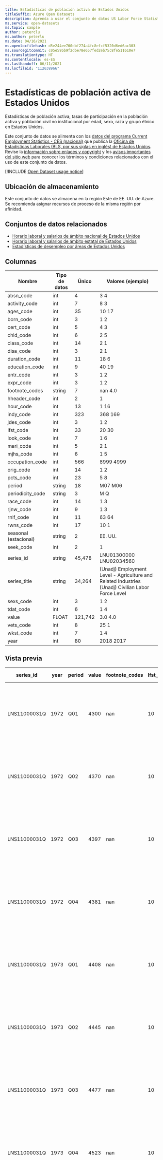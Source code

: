 ```yaml
---
title: Estadísticas de población activa de Estados Unidos
titleSuffix: Azure Open Datasets
description: Aprenda a usar el conjunto de datos US Labor Force Statistics en Azure Open Datasets.
ms.service: open-datasets
ms.topic: sample
author: peterclu
ms.author: peterlu
ms.date: 04/16/2021
ms.openlocfilehash: d5e244ee760dbf274a4fc8efcf5320d6ed6ac303
ms.sourcegitcommit: c05e595b9f2dbe78e657fed2eb75c8fe511610e7
ms.translationtype: HT
ms.contentlocale: es-ES
ms.lasthandoff: 06/11/2021
ms.locfileid: "112038966"
---
```

# <a name="us-labor-force-statistics"></a>Estadísticas de población activa de Estados Unidos

Estadísticas de población activa, tasas de participación en la población activa y población civil no institucional por edad, sexo, raza y grupo étnico en Estados Unidos.

Este conjunto de datos se alimenta con los [datos del programa Current Employment Statistics - CES (nacional)](https://www.bls.gov/ces/) que publica la [Oficina de Estadísticas Laborales (BLS, por sus siglas en inglés) de Estados Unidos](https://www.bls.gov/). Revise la [información sobre enlaces y copyright](https://www.bls.gov/bls/linksite.htm) y los [avisos importantes del sitio web](https://www.bls.gov/bls/website-policies.htm) para conocer los términos y condiciones relacionados con el uso de este conjunto de datos.

[!INCLUDE [Open Dataset usage notice](../../includes/open-datasets-usage-note.md)]

## <a name="storage-location"></a>Ubicación de almacenamiento

Este conjunto de datos se almacena en la región Este de EE. UU. de Azure. Se recomienda asignar recursos de proceso de la misma región por afinidad.

## <a name="related-datasets"></a>Conjuntos de datos relacionados

- [Horario laboral y salarios de ámbito nacional de Estados Unidos](dataset-us-national-employment-earnings.md)
- [Horario laboral y salarios de ámbito estatal de Estados Unidos](dataset-us-state-employment-earnings.md)
- [Estadísticas de desempleo por áreas de Estados Unidos](dataset-us-local-unemployment.md)

## <a name="columns"></a>Columnas

| Nombre | Tipo de datos | Único | Valores (ejemplo) |
|-|-|-|-|
| absn_code | int | 4 | 3 4 |
| activity_code | int | 7 | 8 3 |
| ages_code | int | 35 | 10 17 |
| born_code | int | 3 | 1 2 |
| cert_code | int | 5 | 4 3 |
| chld_code | int | 6 | 2 5 |
| class_code | int | 14 | 2 1 |
| disa_code | int | 3 | 2 1 |
| duration_code | int | 11 | 18 6 |
| education_code | int | 9 | 40 19 |
| entr_code | int | 3 | 1 2 |
| expr_code | int | 3 | 1 2 |
| footnote_codes | string | 7 | nan 4.0 |
| hheader_code | int | 2 | 1 |
| hour_code | int | 13 | 1 16 |
| indy_code | int | 323 | 368 169 |
| jdes_code | int | 3 | 1 2 |
| lfst_code | int | 33 | 20 30 |
| look_code | int | 7 | 1 6 |
| mari_code | int | 5 | 2 1 |
| mjhs_code | int | 6 | 1 5 |
| occupation_code | int | 566 | 8999 4999 |
| orig_code | int | 14 | 1 2 |
| pcts_code | int | 23 | 5 8 |
| period | string | 18 | M07 M06 |
| periodicity_code | string | 3 | M Q |
| race_code | int | 14 | 1 3 |
| rjnw_code | int | 9 | 1 3 |
| rnlf_code | int | 11 | 63 64 |
| rwns_code | int | 17 | 10 1 |
| seasonal (estacional) | string | 2 | EE. UU. |
| seek_code | int | 2 | 1 |
| series_id | string | 45,478 | LNU01300000 LNU02034560 |
| series_title | string | 34,264 | (Unadj) Employment Level - Agriculture and Related Industries (Unadj) Civilian Labor Force Level |
| sexs_code | int | 3 | 1 2 |
| tdat_code | int | 6 | 1 4 |
| value | FLOAT | 121,742 | 3.0 4.0 |
| vets_code | int | 8 | 25 1 |
| wkst_code | int | 7 | 1 4 |
| year | int | 80 | 2018 2017 |

## <a name="preview"></a>Vista previa

| series_id | year | period | value | footnote_codes | lfst_code | periodicity_code | series_title | absn_code | activity_code | ages_code | cert_code | class_code | duration_code | education_code | entr_code | expr_code | hheader_code | hour_code | indy_code | jdes_code | look_code | mari_code | mjhs_code | occupation_code | orig_code | pcts_code | race_code | rjnw_code | rnlf_code | rwns_code | seek_code | sexs_code | tdat_code | vets_code | wkst_code | born_code | chld_code | disa_code | seasonal (estacional) |
|-|-|-|-|-|-|-|-|-|-|-|-|-|-|-|-|-|-|-|-|-|-|-|-|-|-|-|-|-|-|-|-|-|-|-|-|-|-|-|-|
| LNS11000031Q | 1972 | Q01 | 4300 | nan | 10 | Q | (Seas) Civilian Labor Force Level - 20 yrs. & over, Black or African American Men | 0 | 0 | 17 | 0 | 0 | 0 | 0 | 0 | 0 | 0 | 0 | 0 | 0 | 0 | 0 | 0 | 0 | 0 | 0 | 3 | 0 | 0 | 0 | 0 | 1 | 0 | 0 | 0 | 0 | 0 | 0 | S |
| LNS11000031Q | 1972 | Q02 | 4370 | nan | 10 | Q | (Seas) Civilian Labor Force Level - 20 yrs. & over, Black or African American Men | 0 | 0 | 17 | 0 | 0 | 0 | 0 | 0 | 0 | 0 | 0 | 0 | 0 | 0 | 0 | 0 | 0 | 0 | 0 | 3 | 0 | 0 | 0 | 0 | 1 | 0 | 0 | 0 | 0 | 0 | 0 | S |
| LNS11000031Q | 1972 | Q03 | 4397 | nan | 10 | Q | (Seas) Civilian Labor Force Level - 20 yrs. & over, Black or African American Men | 0 | 0 | 17 | 0 | 0 | 0 | 0 | 0 | 0 | 0 | 0 | 0 | 0 | 0 | 0 | 0 | 0 | 0 | 0 | 3 | 0 | 0 | 0 | 0 | 1 | 0 | 0 | 0 | 0 | 0 | 0 | S |
| LNS11000031Q | 1972 | Q04 | 4381 | nan | 10 | Q | (Seas) Civilian Labor Force Level - 20 yrs. & over, Black or African American Men | 0 | 0 | 17 | 0 | 0 | 0 | 0 | 0 | 0 | 0 | 0 | 0 | 0 | 0 | 0 | 0 | 0 | 0 | 0 | 3 | 0 | 0 | 0 | 0 | 1 | 0 | 0 | 0 | 0 | 0 | 0 | S |
| LNS11000031Q | 1973 | Q01 | 4408 | nan | 10 | Q | (Seas) Civilian Labor Force Level - 20 yrs. & over, Black or African American Men | 0 | 0 | 17 | 0 | 0 | 0 | 0 | 0 | 0 | 0 | 0 | 0 | 0 | 0 | 0 | 0 | 0 | 0 | 0 | 3 | 0 | 0 | 0 | 0 | 1 | 0 | 0 | 0 | 0 | 0 | 0 | S |
| LNS11000031Q | 1973 | Q02 | 4445 | nan | 10 | Q | (Seas) Civilian Labor Force Level - 20 yrs. & over, Black or African American Men | 0 | 0 | 17 | 0 | 0 | 0 | 0 | 0 | 0 | 0 | 0 | 0 | 0 | 0 | 0 | 0 | 0 | 0 | 0 | 3 | 0 | 0 | 0 | 0 | 1 | 0 | 0 | 0 | 0 | 0 | 0 | S |
| LNS11000031Q | 1973 | Q03 | 4477 | nan | 10 | Q | (Seas) Civilian Labor Force Level - 20 yrs. & over, Black or African American Men | 0 | 0 | 17 | 0 | 0 | 0 | 0 | 0 | 0 | 0 | 0 | 0 | 0 | 0 | 0 | 0 | 0 | 0 | 0 | 3 | 0 | 0 | 0 | 0 | 1 | 0 | 0 | 0 | 0 | 0 | 0 | S |
| LNS11000031Q | 1973 | Q04 | 4523 | nan | 10 | Q | (Seas) Civilian Labor Force Level - 20 yrs. & over, Black or African American Men | 0 | 0 | 17 | 0 | 0 | 0 | 0 | 0 | 0 | 0 | 0 | 0 | 0 | 0 | 0 | 0 | 0 | 0 | 0 | 3 | 0 | 0 | 0 | 0 | 1 | 0 | 0 | 0 | 0 | 0 | 0 | S |
| LNS11000031Q | 1974 | Q01 | 4574 | nan | 10 | Q | (Seas) Civilian Labor Force Level - 20 yrs. & over, Black or African American Men | 0 | 0 | 17 | 0 | 0 | 0 | 0 | 0 | 0 | 0 | 0 | 0 | 0 | 0 | 0 | 0 | 0 | 0 | 0 | 3 | 0 | 0 | 0 | 0 | 1 | 0 | 0 | 0 | 0 | 0 | 0 | S |
| LNS11000031Q | 1974 | Q02 | 4538 | nan | 10 | Q | (Seas) Civilian Labor Force Level - 20 yrs. & over, Black or African American Men | 0 | 0 | 17 | 0 | 0 | 0 | 0 | 0 | 0 | 0 | 0 | 0 | 0 | 0 | 0 | 0 | 0 | 0 | 0 | 3 | 0 | 0 | 0 | 0 | 1 | 0 | 0 | 0 | 0 | 0 | 0 | S |

## <a name="data-access"></a>Acceso a datos

### <a name="azure-notebooks"></a>Azure Notebooks

# <a name="azureml-opendatasets"></a>[azureml-opendatasets](#tab/azureml-opendatasets)

<!-- nbstart https://opendatasets-api.azure.com/discoveryapi/OpenDataset/DownloadNotebook?serviceType=AzureNotebooks&package=azureml-opendatasets&registryId=us-labor-force-statistics -->

> [!TIP]
> **[Descargue en su lugar el cuaderno](https://opendatasets-api.azure.com/discoveryapi/OpenDataset/DownloadNotebook?serviceType=AzureNotebooks&package=azureml-opendatasets&registryId=us-labor-force-statistics)** .

```python
# This is a package in preview.
from azureml.opendatasets import UsLaborLFS

labor = UsLaborLFS()
labor_df = labor.to_pandas_dataframe()
```

```python
labor_df.info()
```

<!-- nbend -->

# <a name="azure-storage"></a>[azure-storage](#tab/azure-storage)

<!-- nbstart https://opendatasets-api.azure.com/discoveryapi/OpenDataset/DownloadNotebook?serviceType=AzureNotebooks&package=azure-storage&registryId=us-labor-force-statistics -->

> [!TIP]
> **[Descargue en su lugar el cuaderno](https://opendatasets-api.azure.com/discoveryapi/OpenDataset/DownloadNotebook?serviceType=AzureNotebooks&package=azure-storage&registryId=us-labor-force-statistics)** .

```python
# Pip install packages
import os, sys

!{sys.executable} -m pip install azure-storage-blob
!{sys.executable} -m pip install pyarrow
!{sys.executable} -m pip install pandas
```

```python
# Azure storage access info
azure_storage_account_name = "azureopendatastorage"
azure_storage_sas_token = r""
container_name = "laborstatisticscontainer"
folder_name = "lfs/"
```

```python
from azure.storage.blob import BlockBlobServicefrom azure.storage.blob import BlobServiceClient, BlobClient, ContainerClient

if azure_storage_account_name is None or azure_storage_sas_token is None:
    raise Exception(
        "Provide your specific name and key for your Azure Storage account--see the Prerequisites section earlier.")

print('Looking for the first parquet under the folder ' +
      folder_name + ' in container "' + container_name + '"...')
container_url = f"https://{azure_storage_account_name}.blob.core.windows.net/"
blob_service_client = BlobServiceClient(
    container_url, azure_storage_sas_token if azure_storage_sas_token else None)

container_client = blob_service_client.get_container_client(container_name)
blobs = container_client.list_blobs(folder_name)
sorted_blobs = sorted(list(blobs), key=lambda e: e.name, reverse=True)
targetBlobName = ''
for blob in sorted_blobs:
    if blob.name.startswith(folder_name) and blob.name.endswith('.parquet'):
        targetBlobName = blob.name
        break

print('Target blob to download: ' + targetBlobName)
_, filename = os.path.split(targetBlobName)
blob_client = container_client.get_blob_client(targetBlobName)
with open(filename, 'wb') as local_file:
    blob_client.download_blob().download_to_stream(local_file)
```

```python
# Read the parquet file into Pandas data frame
import pandas as pd

print('Reading the parquet file into Pandas data frame')
df = pd.read_parquet(filename)
```

```python
# you can add your filter at below
print('Loaded as a Pandas data frame: ')
df
```

<!-- nbend -->

# <a name="pyspark"></a>[pyspark](#tab/pyspark)

Ejemplo no disponible para esta combinación de plataforma y paquete.

---

### <a name="azure-databricks"></a>Azure Databricks

# <a name="azureml-opendatasets"></a>[azureml-opendatasets](#tab/azureml-opendatasets)

<!-- nbstart https://opendatasets-api.azure.com/discoveryapi/OpenDataset/DownloadNotebook?serviceType=AzureDatabricks&package=azureml-opendatasets&registryId=us-labor-force-statistics -->

> [!TIP]
> **[Descargue en su lugar el cuaderno](https://opendatasets-api.azure.com/discoveryapi/OpenDataset/DownloadNotebook?serviceType=AzureDatabricks&package=azureml-opendatasets&registryId=us-labor-force-statistics)** .

```python
# This is a package in preview.
from azureml.opendatasets import UsLaborLFS

labor = UsLaborLFS()
labor_df = labor.to_spark_dataframe()
```

```python
display(labor_df.limit(5))
```

<!-- nbend -->

# <a name="azure-storage"></a>[azure-storage](#tab/azure-storage)

Ejemplo no disponible para esta combinación de plataforma y paquete.

# <a name="pyspark"></a>[pyspark](#tab/pyspark)

<!-- nbstart https://opendatasets-api.azure.com/discoveryapi/OpenDataset/DownloadNotebook?serviceType=AzureDatabricks&package=pyspark&registryId=us-labor-force-statistics -->

> [!TIP]
> **[Descargue en su lugar el cuaderno](https://opendatasets-api.azure.com/discoveryapi/OpenDataset/DownloadNotebook?serviceType=AzureDatabricks&package=pyspark&registryId=us-labor-force-statistics)** .

```python
# Azure storage access info
blob_account_name = "azureopendatastorage"
blob_container_name = "laborstatisticscontainer"
blob_relative_path = "lfs/"
blob_sas_token = r""
```

```python
# Allow SPARK to read from Blob remotely
wasbs_path = 'wasbs://%s@%s.blob.core.windows.net/%s' % (blob_container_name, blob_account_name, blob_relative_path)
spark.conf.set(
  'fs.azure.sas.%s.%s.blob.core.windows.net' % (blob_container_name, blob_account_name),
  blob_sas_token)
print('Remote blob path: ' + wasbs_path)
```

```python
# SPARK read parquet, note that it won't load any data yet by now
df = spark.read.parquet(wasbs_path)
print('Register the DataFrame as a SQL temporary view: source')
df.createOrReplaceTempView('source')
```

```python
# Display top 10 rows
print('Displaying top 10 rows: ')
display(spark.sql('SELECT * FROM source LIMIT 10'))
```

<!-- nbend -->

---

### <a name="azure-synapse"></a>Azure Synapse

# <a name="azureml-opendatasets"></a>[azureml-opendatasets](#tab/azureml-opendatasets)

Ejemplo no disponible para esta combinación de plataforma y paquete.

# <a name="azure-storage"></a>[azure-storage](#tab/azure-storage)

Ejemplo no disponible para esta combinación de plataforma y paquete.

# <a name="pyspark"></a>[pyspark](#tab/pyspark)

<!-- nbstart https://opendatasets-api.azure.com/discoveryapi/OpenDataset/DownloadNotebook?serviceType=AzureSynapse&package=pyspark&registryId=us-labor-force-statistics -->

> [!TIP]
> **[Descargue en su lugar el cuaderno](https://opendatasets-api.azure.com/discoveryapi/OpenDataset/DownloadNotebook?serviceType=AzureSynapse&package=pyspark&registryId=us-labor-force-statistics)** .

```python
# Azure storage access info
blob_account_name = "azureopendatastorage"
blob_container_name = "laborstatisticscontainer"
blob_relative_path = "lfs/"
blob_sas_token = r""
```

```python
# Allow SPARK to read from Blob remotely
wasbs_path = 'wasbs://%s@%s.blob.core.windows.net/%s' % (blob_container_name, blob_account_name, blob_relative_path)
spark.conf.set(
  'fs.azure.sas.%s.%s.blob.core.windows.net' % (blob_container_name, blob_account_name),
  blob_sas_token)
print('Remote blob path: ' + wasbs_path)
```

```python
# SPARK read parquet, note that it won't load any data yet by now
df = spark.read.parquet(wasbs_path)
print('Register the DataFrame as a SQL temporary view: source')
df.createOrReplaceTempView('source')
```

```python
# Display top 10 rows
print('Displaying top 10 rows: ')
display(spark.sql('SELECT * FROM source LIMIT 10'))
```

<!-- nbend -->

---

## <a name="next-steps"></a>Pasos siguientes

Consulte el resto de los conjuntos de datos en el [catálogo de Open Datasets](dataset-catalog.md).
